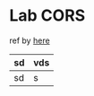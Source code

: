 # Lab CORS

ref by [here](https://medium.com/acoshift/api-with-cookie-58ba43b1645)

|sd|vds|
|-|-|
|sd|s|
